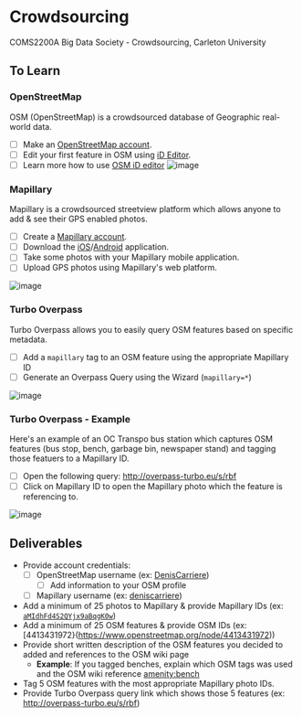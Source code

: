 # Crowdsourcing

COMS2200A Big Data Society - Crowdsourcing, Carleton University

## To Learn

### OpenStreetMap

OSM (OpenStreetMap) is a crowdsourced database of Geographic real-world data.

- [ ] Make an [OpenStreetMap account](https://www.openstreetmap.org/user/new).
- [ ] Edit your first feature in OSM using [iD Editor](http://www.openstreetmap.org/edit?editor=id#map=16/45.3847/-75.6968).
- [ ] Learn more how to use [OSM iD editor](http://learnosm.org/en/beginner/id-editor/)
![image](https://user-images.githubusercontent.com/550895/28646997-8a09cc44-7232-11e7-93b5-816bb3134c13.png)

### Mapillary

Mapillary is a crowdsourced streetview platform which allows anyone to add & see their GPS enabled photos.

- [ ] Create a [Mapillary account](https://www.mapillary.com).
- [ ] Download the [iOS](https://itunes.apple.com/us/app/mapillary-street-level-photos/id757286802?mt=8)/[Android](https://play.google.com/store/apps/details?id=app.mapillary&hl=en) application.
- [ ] Take some photos with your Mapillary mobile application.
- [ ] Upload GPS photos using Mapillary's web platform.

![image](https://user-images.githubusercontent.com/550895/28599439-8fea60c0-7178-11e7-8415-a7bf349d2f61.png)

### Turbo Overpass

Turbo Overpass allows you to easily query OSM features based on specific metadata.

- [ ] Add a `mapillary` tag to an OSM feature using the appropriate Mapillary ID
- [ ] Generate an Overpass Query using the Wizard (`mapillary=*`)

![image](https://user-images.githubusercontent.com/550895/29582393-8b14044c-874a-11e7-96dd-a47704605521.png)

### Turbo Overpass - Example

Here's an example of an OC Transpo bus station which captures OSM features (bus stop, bench, garbage bin, newspaper stand) and tagging those featuers to a Mapillary ID.

- [ ] Open the following query: http://overpass-turbo.eu/s/rbf
- [ ] Click on Mapillary ID to open the Mapillary photo which the feature is referencing to.

![image](https://user-images.githubusercontent.com/550895/29582353-64524f4e-874a-11e7-93cb-16325fe7bc67.png)

## Deliverables

- Provide account credentials:
  - [ ] OpenStreetMap username (ex: [DenisCarriere](http://www.openstreetmap.org/user/DenisCarriere))
    - [ ] Add information to your OSM profile
  - [ ] Mapillary username (ex: [deniscarriere](https://www.mapillary.com/app/user/deniscarriere))
- Add a minimum of 25 photos to Mapillary & provide Mapillary IDs (ex: [`aMIdhFd4S2QYjx9aBqgK0w`](https://www.mapillary.com/map/im/aMIdhFd4S2QYjx9aBqgK0w))
- Add a minimum of 25 OSM features & provide OSM IDs (ex: [4413431972}(https://www.openstreetmap.org/node/4413431972))
- Provide short written description of the OSM features you decided to added and references to the OSM wiki page
  - **Example**: If you tagged benches, explain which OSM tags was used and the OSM wiki reference [amenity:bench](http://wiki.openstreetmap.org/wiki/Tag:amenity:bench)
- Tag 5 OSM features with the most appropriate Mapillary photo IDs.
- Provide Turbo Overpass query link which shows those 5 features (ex: http://overpass-turbo.eu/s/rbf)

